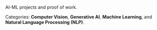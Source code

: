 AI-ML projects and proof of work.

Categories:  **Computer Vision**, **Generative AI**, **Machine Learning**, and **Natural Language Processing (NLP)**.